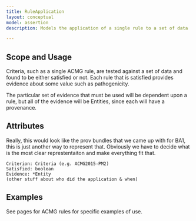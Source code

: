 ```yaml
---
title: RuleApplication
layout: conceptual
model: assertion
description: Models the application of a single rule to a set of data

---
```



Scope and Usage
---------------

Criteria, such as a single ACMG rule, are tested against a set of data and found to be either satisfied or not.  Each rule that is satisfied provides evidence about some value such as pathogenicity.

The particular set of evidence that must be used will be dependent upon a rule, but all of the evidence will be Entities, since each will have a provenance.
 
Attributes
----------

Really, this would look like the prov bundles that we came up with for BA1, this is just another way to represent that. Obviously we have to decide what is the most clear represtentaiton and make everything fit that.

	Criterion: Criteria (e.g. ACMG2015-PM2)
	Satisfied: boolean
	Evidence: *Entity
	(other stuff about who did the application & when)

Examples
----------------

See pages for ACMG rules for specific examples of use.
